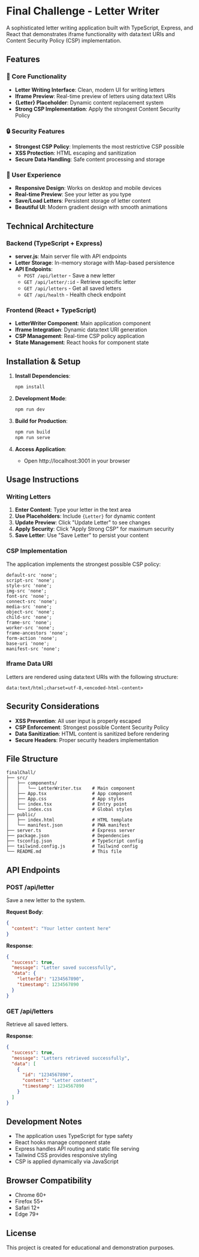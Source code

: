 # Final Challenge - Letter Writer

A sophisticated letter writing application built with TypeScript, Express, and React that demonstrates iframe functionality with data:text URIs and Content Security Policy (CSP) implementation.

## Features

### 🎯 Core Functionality
- **Letter Writing Interface**: Clean, modern UI for writing letters
- **Iframe Preview**: Real-time preview of letters using data:text URIs
- **{Letter} Placeholder**: Dynamic content replacement system
- **Strong CSP Implementation**: Apply the strongest Content Security Policy

### 🔒 Security Features
- **Strongest CSP Policy**: Implements the most restrictive CSP possible
- **XSS Protection**: HTML escaping and sanitization
- **Secure Data Handling**: Safe content processing and storage

### 🎨 User Experience
- **Responsive Design**: Works on desktop and mobile devices
- **Real-time Preview**: See your letter as you type
- **Save/Load Letters**: Persistent storage of letter content
- **Beautiful UI**: Modern gradient design with smooth animations

## Technical Architecture

### Backend (TypeScript + Express)
- **server.js**: Main server file with API endpoints
- **Letter Storage**: In-memory storage with Map-based persistence
- **API Endpoints**:
  - `POST /api/letter` - Save a new letter
  - `GET /api/letter/:id` - Retrieve specific letter
  - `GET /api/letters` - Get all saved letters
  - `GET /api/health` - Health check endpoint

### Frontend (React + TypeScript)
- **LetterWriter Component**: Main application component
- **Iframe Integration**: Dynamic data:text URI generation
- **CSP Management**: Real-time CSP policy application
- **State Management**: React hooks for component state

## Installation & Setup

1. **Install Dependencies**:
   ```bash
   npm install
   ```

2. **Development Mode**:
   ```bash
   npm run dev
   ```

3. **Build for Production**:
   ```bash
   npm run build
   npm run serve
   ```

4. **Access Application**:
   - Open http://localhost:3001 in your browser

## Usage Instructions

### Writing Letters
1. **Enter Content**: Type your letter in the text area
2. **Use Placeholders**: Include `{Letter}` for dynamic content
3. **Update Preview**: Click "Update Letter" to see changes
4. **Apply Security**: Click "Apply Strong CSP" for maximum security
5. **Save Letter**: Use "Save Letter" to persist your content

### CSP Implementation
The application implements the strongest possible CSP policy:
```
default-src 'none'; 
script-src 'none'; 
style-src 'none'; 
img-src 'none'; 
font-src 'none'; 
connect-src 'none'; 
media-src 'none'; 
object-src 'none'; 
child-src 'none'; 
frame-src 'none'; 
worker-src 'none'; 
frame-ancestors 'none'; 
form-action 'none'; 
base-uri 'none'; 
manifest-src 'none';
```

### Iframe Data URI
Letters are rendered using data:text URIs with the following structure:
```
data:text/html;charset=utf-8,<encoded-html-content>
```

## Security Considerations

- **XSS Prevention**: All user input is properly escaped
- **CSP Enforcement**: Strongest possible Content Security Policy
- **Data Sanitization**: HTML content is sanitized before rendering
- **Secure Headers**: Proper security headers implementation

## File Structure

```
finalChall/
├── src/
│   ├── components/
│   │   └── LetterWriter.tsx    # Main component
│   ├── App.tsx                 # App component
│   ├── App.css                 # App styles
│   ├── index.tsx               # Entry point
│   └── index.css               # Global styles
├── public/
│   ├── index.html              # HTML template
│   └── manifest.json           # PWA manifest
├── server.ts                   # Express server
├── package.json                # Dependencies
├── tsconfig.json               # TypeScript config
├── tailwind.config.js          # Tailwind config
└── README.md                   # This file
```

## API Endpoints

### POST /api/letter
Save a new letter to the system.

**Request Body**:
```json
{
  "content": "Your letter content here"
}
```

**Response**:
```json
{
  "success": true,
  "message": "Letter saved successfully",
  "data": {
    "letterId": "1234567890",
    "timestamp": 1234567890
  }
}
```

### GET /api/letters
Retrieve all saved letters.

**Response**:
```json
{
  "success": true,
  "message": "Letters retrieved successfully",
  "data": [
    {
      "id": "1234567890",
      "content": "Letter content",
      "timestamp": 1234567890
    }
  ]
}
```

## Development Notes

- The application uses TypeScript for type safety
- React hooks manage component state
- Express handles API routing and static file serving
- Tailwind CSS provides responsive styling
- CSP is applied dynamically via JavaScript

## Browser Compatibility

- Chrome 60+
- Firefox 55+
- Safari 12+
- Edge 79+

## License

This project is created for educational and demonstration purposes.
